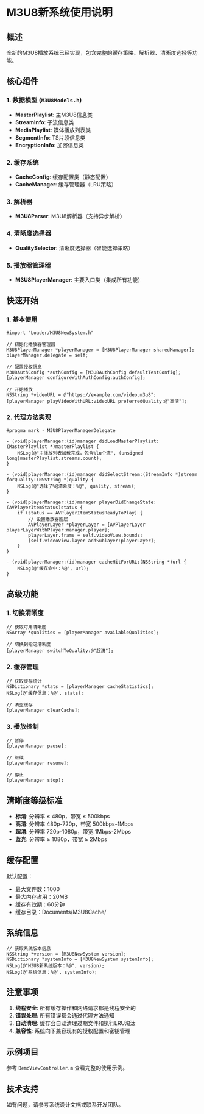 # M3U8新系统使用说明

## 概述

全新的M3U8播放系统已经实现，包含完整的缓存策略、解析器、清晰度选择等功能。

## 核心组件

### 1. 数据模型 (`M3U8Models.h`)
- **MasterPlaylist**: 主M3U8信息类
- **StreamInfo**: 子流信息类  
- **MediaPlaylist**: 媒体播放列表类
- **SegmentInfo**: TS片段信息类
- **EncryptionInfo**: 加密信息类

### 2. 缓存系统
- **CacheConfig**: 缓存配置类（静态配置）
- **CacheManager**: 缓存管理器（LRU策略）

### 3. 解析器
- **M3U8Parser**: M3U8解析器（支持异步解析）

### 4. 清晰度选择器
- **QualitySelector**: 清晰度选择器（智能选择策略）

### 5. 播放器管理器
- **M3U8PlayerManager**: 主要入口类（集成所有功能）

## 快速开始

### 1. 基本使用

```objc
#import "Loader/M3U8NewSystem.h"

// 初始化播放器管理器
M3U8PlayerManager *playerManager = [M3U8PlayerManager sharedManager];
playerManager.delegate = self;

// 配置授权信息
M3U8AuthConfig *authConfig = [M3U8AuthConfig defaultTestConfig];
[playerManager configureWithAuthConfig:authConfig];

// 开始播放
NSString *videoURL = @"https://example.com/video.m3u8";
[playerManager playVideoWithURL:videoURL preferredQuality:@"高清"];
```

### 2. 代理方法实现

```objc
#pragma mark - M3U8PlayerManagerDelegate

- (void)playerManager:(id)manager didLoadMasterPlaylist:(MasterPlaylist *)masterPlaylist {
    NSLog(@"主播放列表加载完成，包含%lu个流", (unsigned long)masterPlaylist.streams.count);
}

- (void)playerManager:(id)manager didSelectStream:(StreamInfo *)stream forQuality:(NSString *)quality {
    NSLog(@"选择了%@清晰度：%@", quality, stream);
}

- (void)playerManager:(id)manager playerDidChangeState:(AVPlayerItemStatus)status {
    if (status == AVPlayerItemStatusReadyToPlay) {
        // 设置播放器图层
        AVPlayerLayer *playerLayer = [AVPlayerLayer playerLayerWithPlayer:manager.player];
        playerLayer.frame = self.videoView.bounds;
        [self.videoView.layer addSublayer:playerLayer];
    }
}

- (void)playerManager:(id)manager cacheHitForURL:(NSString *)url {
    NSLog(@"缓存命中：%@", url);
}
```

## 高级功能

### 1. 切换清晰度

```objc
// 获取可用清晰度
NSArray *qualities = [playerManager availableQualities];

// 切换到指定清晰度
[playerManager switchToQuality:@"超清"];
```

### 2. 缓存管理

```objc
// 获取缓存统计
NSDictionary *stats = [playerManager cacheStatistics];
NSLog(@"缓存信息：%@", stats);

// 清空缓存
[playerManager clearCache];
```

### 3. 播放控制

```objc
// 暂停
[playerManager pause];

// 继续
[playerManager resume];

// 停止
[playerManager stop];
```

## 清晰度等级标准

- **标清**: 分辨率 ≤ 480p，带宽 ≤ 500kbps
- **高清**: 分辨率 480p-720p，带宽 500kbps-1Mbps
- **超清**: 分辨率 720p-1080p，带宽 1Mbps-2Mbps
- **蓝光**: 分辨率 ≥ 1080p，带宽 ≥ 2Mbps

## 缓存配置

默认配置：
- 最大文件数：1000
- 最大内存占用：20MB
- 缓存有效期：60分钟
- 缓存目录：Documents/M3U8Cache/

## 系统信息

```objc
// 获取系统版本信息
NSString *version = [M3U8NewSystem version];
NSDictionary *systemInfo = [M3U8NewSystem systemInfo];
NSLog(@"M3U8新系统版本：%@", version);
NSLog(@"系统信息：%@", systemInfo);
```

## 注意事项

1. **线程安全**: 所有缓存操作和网络请求都是线程安全的
2. **错误处理**: 所有错误都会通过代理方法通知
3. **自动清理**: 缓存会自动清理过期文件和执行LRU淘汰
4. **兼容性**: 系统向下兼容现有的授权配置和密钥管理

## 示例项目

参考 `DemoViewController.m` 查看完整的使用示例。

## 技术支持

如有问题，请参考系统设计文档或联系开发团队。
